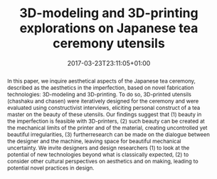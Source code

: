 ---
members: ["PLevy"]
slug: 3d-modeling-and-3d-printing-explorations-on-japanese-tea-ceremony-utensils
title: 3D-modeling and 3D-printing explorations on Japanese tea ceremony utensils
layout: publi
searchFilter: Publication
searchWeight: 8
publitype: inproceedings
subsection: conference
jpphilo: true
researchpage: true
research: 
    -  everyday
institution:
    heig: 1
    logo: TUe
    short: 'TU/e'
    name: "Eindhoven University of Technology"
    web: "https://www.tue.nl/en/"
    colo: "#c72125"
chaire: false
date: 2017-03-23T23:11:05+01:00
citation:
    authors:
        1: ["Levy", "Pierre", "P."]
        2: ["Yamada", "Shigeru", "S."]
    year: 2017
    title: "3D-modeling and 3D-printing explorations on Japanese tea ceremony utensils"
    proceedings: "the Proceedings of the 11th International Conference on Tangible, Embedded and Embodied Interactions - TEI17"
    publisher: ["ACM", "Yokohama, Japan"]
    doi: "10.1145/3024969.3024990"
reference: "Lévy, P., & Yamada, S. (2017). 3D-modeling and 3D-printing explorations on Japanese tea ceremony utensils. In Proceedings of the 11th International Conference on Tangible, Embedded and Embodied Interactions, TEI17. Yokohama, Japan: ACM Press. https://doi.org/10.1145/3024969.3024990"
abstract: "In this paper, we inquire aesthetical aspects of the Japanese tea ceremony, described as the aesthetics in the imperfection, based on novel fabrication technologies: 3D-modeling and 3D-printing. To do so, 3D-printed utensils (chashaku and chasen) were iteratively designed for the ceremony and were evaluated using constructivist interviews, eliciting personal construct of a tea master on the beauty of these utensils. Our findings  suggest  that  (1)  beauty  in  the  imperfection  is feasible with 3D-printers, (2) such beauty can be created at the  mechanical  limits  of  the  printer  and  of  the  material, creating uncontrolled yet beautiful irregularities, (3) furtherresearch can be made on the dialogue between the designer and  the  machine,  leaving  space for  beautiful  mechanical uncertainty. We invite designers and design researchers (1) to look at the potential of new technologies beyond what is classically  expected,  (2)  to  consider  other  cultural perspectives  on  aesthetics  and  on  making,  leading  to potential novel practices in design."
link:
    1: ["paper", "paper", "https://1drv.ms/b/s!AnQx_v88q65Qv4RkkLV8ECgSD5nCPw?e=SwNWyn"]
    5: ["article", "paper", "https://dl.acm.org/citation.cfm?doid=3024969.3024990"]
---